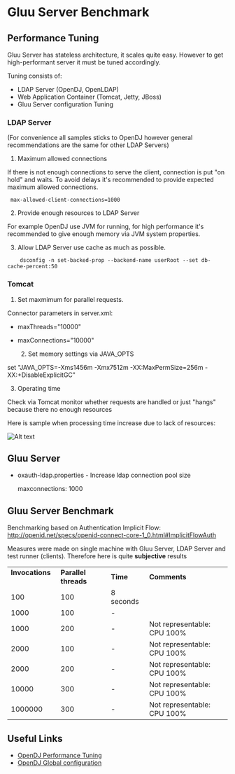 # Gluu Server Benchmark

## Performance Tuning

Gluu Server has stateless architecture, it scales quite easy. However to get high-performant server it must be tuned accordingly.

Tuning consists of:

- LDAP Server (OpenDJ, OpenLDAP)
- Web Application Container (Tomcat, Jetty, JBoss)
- Gluu Server configuration Tuning

### LDAP Server

(For convenience all samples sticks to OpenDJ however general recommendations are the same for other LDAP Servers)

1. Maximum allowed connections

If there is not enough connections to serve the client, connection is put "on hold" and waits. To avoid delays it's recommended to provide expected maximum allowed connections.

```
 max-allowed-client-connections=1000
```

2. Provide enough resources to LDAP Server

For example OpenDJ use JVM for running, for high performance it's recommended to give enough memory via JVM system properties.

3. Allow LDAP Server use cache as much as possible.

```
    dsconfig -n set-backed-prop --backend-name userRoot --set db-cache-percent:50
```

### Tomcat

  1. Set maxmimum for parallel requests.

Connector parameters in server.xml:

- maxThreads="10000"
- maxConnections="10000"

  2. Set memory settings via JAVA_OPTS

set "JAVA_OPTS=-Xms1456m -Xmx7512m -XX:MaxPermSize=256m -XX:+DisableExplicitGC"

  3. Operating time

Check via Tomcat monitor whether requests are handled or just "hangs" because there no enough resources

Here is sample when processing time increase due to lack of resources:

![Alt text](/img/benchmark/tomcatStatus.png "Tomcat status")

## Gluu Server

- oxauth-ldap.properties - Increase ldap connection pool size

    maxconnections: 1000


## Gluu Server Benchmark

Benchmarking based on Authentication Implicit Flow: http://openid.net/specs/openid-connect-core-1_0.html#ImplicitFlowAuth

Measures were made on single machine with Gluu Server, LDAP Server and test runner (clients). Therefore here is quite <b>subjective</b> results

<table>
  <tr>
    <td><b>Invocations &nbsp;&nbsp;</b></td>
    <td><b>Parallel threads &nbsp;&nbsp;</b></td>
    <td><b>Time</b></td>
    <td><b>Comments</b></td>
  </tr>
  <tr>
    <td>100</td>
    <td>100</td>
    <td>8 seconds </td>
    <td></td>
  </tr>
  <tr>
    <td>1000</td>
    <td>100</td>
    <td>-</td>
    <td></td>
  </tr>
  <tr>
    <td>1000</td>
    <td>200</td>
    <td>-</td>
    <td>Not representable: CPU 100%</td>
  </tr>
  <tr>
    <td>2000</td>
    <td>100</td>
    <td>-</td>
    <td>Not representable: CPU 100%</td>
  </tr>
  <tr>
    <td>2000</td>
    <td>200</td>
    <td>-</td>
    <td>Not representable: CPU 100%</td>
  </tr>
  <tr>
    <td>10000</td>
    <td>300</td>
    <td>-</td>
    <td>Not representable: CPU 100%</td>
  </tr>
  <tr>
    <td>1000000</td>
    <td>300</td>
    <td>-</td>
    <td>Not representable: CPU 100%</td>
  </tr>
</table>

## Useful Links

- [OpenDJ Performance Tuning](http://opendj.forgerock.org/opendj-server/doc/admin-guide/index/chap-tuning.html)
- [OpenDJ Global configuration](http://opendj.forgerock.org/opendj-server/configref/global.html#max-allowed-client-connections)

